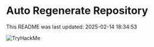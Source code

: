 # Auto Regenerate Repository

This README was last updated: 2025-02-14 18:34:53

 ![TryHackMe](https://tryhackme.com/badge/533634)